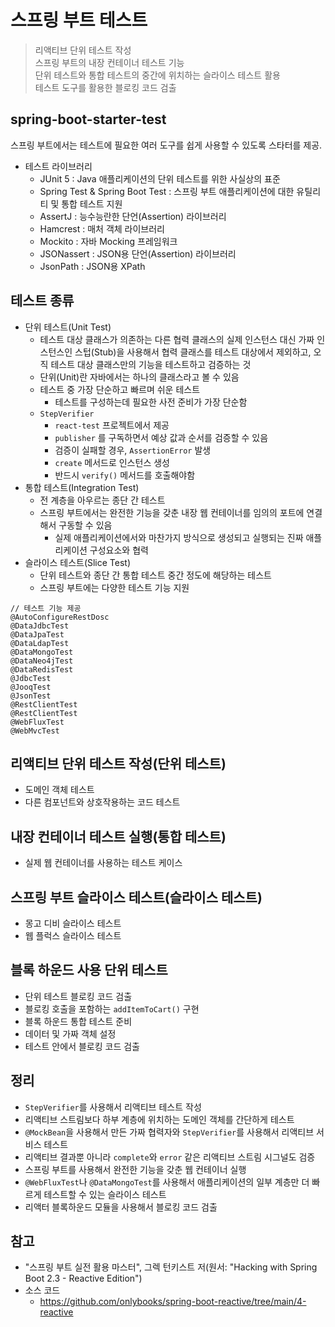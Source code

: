 # 스프링 부트 테스트

> 리액티브 단위 테스트 작성  
> 스프링 부트의 내장 컨테이너 테스트 기능  
> 단위 테스트와 통합 테스트의 중간에 위치하는 슬라이스 테스트 활용  
> 테스트 도구를 활용한 블로킹 코드 검출

## spring-boot-starter-test

스프링 부트에서는 테스트에 필요한 여러 도구를 쉽게 사용할 수 있도록 스타터를 제공.

-   테스트 라이브러리
    -   JUnit 5 : Java 애플리케이션의 단위 테스트를 위한 사실상의 표준
    -   Spring Test & Spring Boot Test : 스프링 부트 애플리케이션에 대한 유틸리티 및 통합 테스트 지원
    -   AssertJ : 능수능란한 단언(Assertion) 라이브러리
    -   Hamcrest : 매처 객체 라이브러리
    -   Mockito : 자바 Mocking 프레임워크
    -   JSONassert : JSON용 단언(Assertion) 라이브러리
    -   JsonPath : JSON용 XPath

## 테스트 종류

-   단위 테스트(Unit Test)
    -   테스트 대상 클래스가 의존하는 다른 협력 클래스의 실제 인스턴스 대신 가짜 인스턴스인 스텁(Stub)을 사용해서 협력 클래스를 테스트 대상에서 제외하고, 오직 테스트 대상 클래스만의 기능을 테스트하고 검증하는 것
    -   단위(Unit)란 자바에서는 하나의 클래스라고 볼 수 있음
    -   테스트 중 가장 단순하고 빠르며 쉬운 테스트
        -   테스트를 구성하는데 필요한 사전 준비가 가장 단순함
    -   `StepVerifier`
        -   `react-test` 프로젝트에서 제공
        -   `publisher` 를 구독하면서 예상 값과 순서를 검증할 수 있음
        -   검증이 실패할 경우, `AssertionError` 발생
        -   `create` 메서드로 인스턴스 생성
        -   반드시 `verify()` 메서드를 호출해야함
-   통합 테스트(Integration Test)
    -   전 계층을 아우르는 종단 간 테스트
    -   스프링 부트에서는 완전한 기능을 갖춘 내장 웹 컨테이너를 임의의 포트에 연결해서 구동할 수 있음
        -   실제 애플리케이션에서와 마찬가지 방식으로 생성되고 실행되는 진짜 애플리케이션 구성요소와 협력
-   슬라이스 테스트(Slice Test)
    -   단위 테스트와 종단 간 통합 테스트 중간 정도에 해당하는 테스트
    -   스프링 부트에는 다양한 테스트 기능 지원

```
// 테스트 기능 제공
@AutoConfigureRestDosc
@DataJdbcTest
@DataJpaTest
@DataLdapTest
@DataMongoTest
@DataNeo4jTest
@DataRedisTest
@JdbcTest
@JooqTest
@JsonTest
@RestClientTest
@RestClientTest
@WebFluxTest
@WebMvcTest
```

## 리액티브 단위 테스트 작성(단위 테스트)

-   도메인 객체 테스트
-   다른 컴포넌트와 상호작용하는 코드 테스트

## 내장 컨테이너 테스트 실행(통합 테스트)

-   실제 웹 컨테이너를 사용하는 테스트 케이스

## 스프링 부트 슬라이스 테스트(슬라이스 테스트)

-   몽고 디비 슬라이스 테스트
-   웹 플럭스 슬라이스 테스트

## 블록 하운드 사용 단위 테스트

-   단위 테스트 블로킹 코드 검출
-   블로킹 호출을 포함하는 `addItemToCart()` 구현
-   블록 하운드 통합 테스트 준비
-   데이터 및 가짜 객체 설정
-   테스트 안에서 블로킹 코드 검출

## 정리

-   `StepVerifier`를 사용해서 리액티브 테스트 작성
-   리액티브 스트림보다 하부 계층에 위치하는 도메인 객체를 간단하게 테스트
-   `@MockBean`을 사용해서 만든 가짜 협력자와 `StepVerifier`를 사용해서 리액티브 서비스 테스트
-   리액티브 결과뿐 아니라 `complete`와 `error` 같은 리액티브 스트림 시그널도 검증
-   스프링 부트를 사용해서 완전한 기능을 갖춘 웹 컨테이너 실행
-   `@WebFluxTest`나 `@DataMongoTest`를 사용해서 애플리케이션의 일부 계층만 더 빠르게 테스트할 수 있는 슬라이스 테스트
-   리액터 블록하운드 모듈을 사용해서 블로킹 코드 검출

## 참고
-   "스프링 부트 실전 활용 마스터", 그렉 턴키스트 저(원서: "Hacking with Spring Boot 2.3 - Reactive Edition")
-   소스 코드
    -   https://github.com/onlybooks/spring-boot-reactive/tree/main/4-reactive
